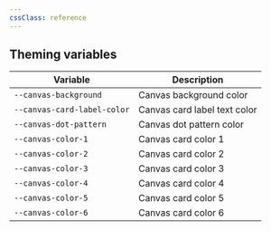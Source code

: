 ```yaml
---
cssClass: reference
---
```


## Theming variables

| Variable                    | Description                  |
| --------------------------- | ---------------------------- |
| `--canvas-background`       | Canvas background color      |
| `--canvas-card-label-color` | Canvas card label text color |
| `--canvas-dot-pattern`      | Canvas dot pattern color     |
| `--canvas-color-1`          | Canvas card color 1          |
| `--canvas-color-2`          | Canvas card color 2          |
| `--canvas-color-3`          | Canvas card color 3          |
| `--canvas-color-4`          | Canvas card color 4          |
| `--canvas-color-5`          | Canvas card color 5          |
| `--canvas-color-6`          | Canvas card color 6          |
